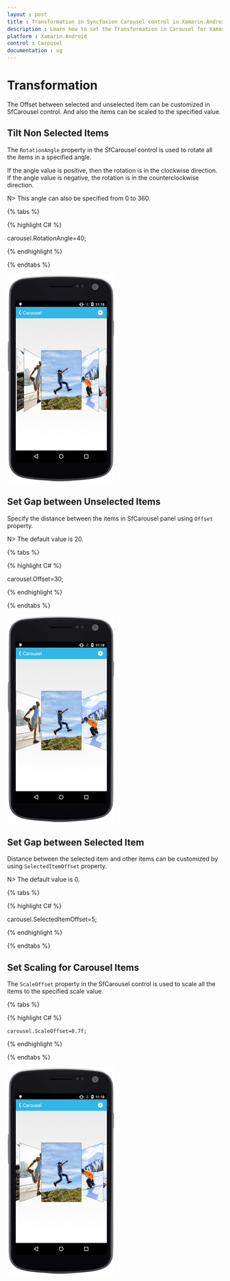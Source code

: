 ```yaml
---
layout : post
title : Transformation in Syncfusion Carousel control in Xamarin.Android
description : Learn how to set the Transformation in Carousel for Xamarin.Android
platform : Xamarin.Android
control : Carousel
documentation : ug
---
```


# Transformation

The Offset between selected and unselected item can be customized in SfCarousel control. And also the items can be scaled to the specified value.

## Tilt Non Selected Items

The `RotationAngle` property in the SfCarousel control is used to rotate all the items in a specified angle. 

If the angle value is positive, then the rotation is in the clockwise direction. If the angle value is negative, the rotation is in the counterclockwise direction. 

N> This angle can also be specified from 0 to 360.

{% tabs %}

{% highlight C# %}

carousel.RotationAngle=40;

{% endhighlight %}

{% endtabs %}

![](images/rotationangle.png)

## Set Gap between Unselected Items

Specify the distance between the items in SfCarousel panel using `Offset` property.

N> The default value is 20.

{% tabs %}

{% highlight C# %}

carousel.Offset=30;

{% endhighlight %}

{% endtabs %}

![](images/offset.png)

## Set Gap between Selected Item

Distance between the selected item and other items can be customized by using `SelectedItemOffset` property.

N> The default value is 0.

{% tabs %}

{% highlight C# %}

carousel.SelectedItemOffset=5;

{% endhighlight %}

{% endtabs %}

## Set Scaling for Carousel Items

The `ScaleOffset` property in the SfCarousel control is used to scale all the items to the specified scale value.

{% tabs %}

{% highlight C# %}
	
	carousel.ScaleOffset=0.7f;

{% endhighlight %}

{% endtabs %}

![](images/scaleoffset.png)

